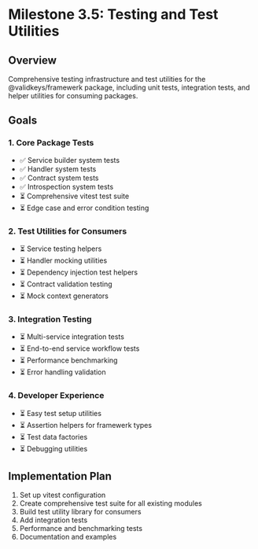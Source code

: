 # Milestone 3.5: Testing and Test Utilities

## Overview
Comprehensive testing infrastructure and test utilities for the @validkeys/framewerk package, including unit tests, integration tests, and helper utilities for consuming packages.

## Goals

### 1. Core Package Tests
- ✅ Service builder system tests
- ✅ Handler system tests  
- ✅ Contract system tests
- ✅ Introspection system tests
- ⏳ Comprehensive vitest test suite
- ⏳ Edge case and error condition testing

### 2. Test Utilities for Consumers
- ⏳ Service testing helpers
- ⏳ Handler mocking utilities
- ⏳ Dependency injection test helpers
- ⏳ Contract validation testing
- ⏳ Mock context generators

### 3. Integration Testing
- ⏳ Multi-service integration tests
- ⏳ End-to-end service workflow tests
- ⏳ Performance benchmarking
- ⏳ Error handling validation

### 4. Developer Experience
- ⏳ Easy test setup utilities
- ⏳ Assertion helpers for framewerk types
- ⏳ Test data factories
- ⏳ Debugging utilities

## Implementation Plan

1. Set up vitest configuration
2. Create comprehensive test suite for all existing modules
3. Build test utility library for consumers
4. Add integration tests
5. Performance and benchmarking tests
6. Documentation and examples

